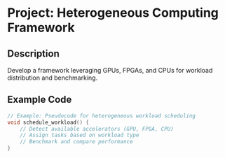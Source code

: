 # Project: Heterogeneous Computing Framework

## Description
Develop a framework leveraging GPUs, FPGAs, and CPUs for workload distribution and benchmarking.

## Example Code
```cpp
// Example: Pseudocode for heterogeneous workload scheduling
void schedule_workload() {
    // Detect available accelerators (GPU, FPGA, CPU)
    // Assign tasks based on workload type
    // Benchmark and compare performance
}
```
